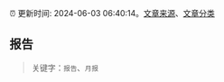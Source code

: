:alarm_clock: 更新时间: 2024-06-03 06:40:14。[文章来源](/README.md)、[文章分类](/TAGS.md)

## 报告


> 关键字：`报告`、`月报`



